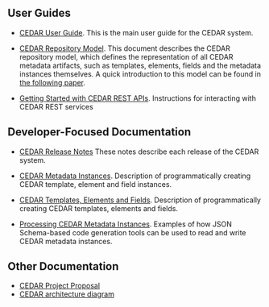 
## User Guides
* [CEDAR User Guide](https://metadatacenter.github.io/cedar-manual/). This is the main user guide for the CEDAR system.

* [CEDAR Repository Model](https://metadatacenter.org/tools-training/outreach/cedar-template-model). This document describes the CEDAR repository model, which defines the representation of all CEDAR metadata artifacts, such as templates, elements, fields and the metadata instances themselves. A quick introduction to this model can be found in [the following paper](https://metadatacenter.org/open-repository-model-acquiring-knowledge-about-scientific-experiments). 

* [Getting Started with CEDAR REST APIs](https://github.com/metadatacenter/cedar-docs/wiki/CEDAR-REST-APIs). Instructions for interacting with CEDAR REST services

## Developer-Focused Documentation

* [CEDAR Release Notes](https://github.com/metadatacenter/cedar-project/releases) These notes describe each release of the CEDAR system.

* [CEDAR Metadata Instances](https://github.com/metadatacenter/cedar-docs/wiki/CEDAR-Template,-Element,-and-Field-Instances). Description of programmatically creating CEDAR template, element and field instances.
* [CEDAR Templates, Elements and Fields](https://github.com/metadatacenter/cedar-docs/wiki/CEDAR-Template,-Element,-and-Fields). Description of programmatically creating CEDAR templates, elements and fields.
* [Processing CEDAR Metadata Instances](https://github.com/metadatacenter/cedar-docs/wiki/Processing-CEDAR-Template-Instances). Examples of how JSON Schema-based code generation tools can be used to read and write CEDAR metadata instances.

## Other Documentation
* [CEDAR Project Proposal](http://metadatacenter.org/tools-training/outreach/cedar-proposal-text)
* [CEDAR architecture diagram](https://github.com/metadatacenter/cedar-docs/blob/develop/diagrams/cedar_architecture/CEDAR%20Architecture.pdf)

